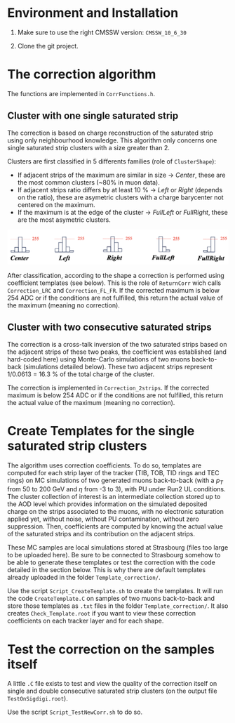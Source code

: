 # Environment and Installation

1. Make sure to use the right CMSSW version: `CMSSW_10_6_30`

2. Clone the git project.


# The correction algorithm

The functions are implemented in `CorrFunctions.h`.


## Cluster with one single saturated strip

The correction is based on charge reconstruction of the saturated strip using only neighbourhood knowledge. This algorithm only concerns one single saturated strip clusters with a size greater than 2.



Clusters are first classified in 5 differents families (role of `ClusterShape`): 
- If adjacent strips of the maximum are similar in size $\longrightarrow$ *Center*, these are the most common clusters (~80% in muon data).
- If adjacent strips ratio differs by at least 10 % $\longrightarrow$ *Left* or *Right* (depends on the ratio), these are asymetric clusters with a charge barycenter not centered on the maximum.
- If the maximum is at the edge of the cluster $\longrightarrow$ *FullLeft* or *FullRight*, these are the most asymetric clusters.

<div align="center">
  <img src="SchemeShape.png" alt="Here is a scheme to view the 5 possible cluster shapes" width="800"/>
</div>



After classification, according to the shape a correction is performed using coefficient templates (see below). This is the role of `ReturnCorr` wich calls `Correction_LRC` and `Correction_FL_FR`. If the corrected maximum is below 254 ADC or if the conditions are not fulfilled, this return the actual value of the maximum (meaning no correction).


## Cluster with two consecutive saturated strips


The correction is a cross-talk inversion of the two saturated strips based on the adjacent strips of these two peaks, the coefficient was established (and hard-coded here) using Monte-Carlo simulations of two muons back-to-back (simulations detailed below). These two adjacent strips represent 1/0.0613 = 16.3 \% of the total charge of the cluster.


The correction is implemented in `Correction_2strips`. If the corrected maximum is below 254 ADC or if the conditions are not fulfilled, this return the actual value of the maximum (meaning no correction).


# Create Templates for the single saturated strip clusters

The algorithm uses correction coefficients. To do so, templates are computed for each strip layer of the tracker (TIB, TOB, TID rings and TEC rings) on MC simulations of two generated muons back-to-back (with a $p_T$ from 50 to 200 GeV and $\eta$ from -3 to 3), with PU under Run2 UL conditions. The cluster collection of interest is an intermediate collection stored up to the AOD level which provides information on the simulated deposited charge on the strips associated to the muons, with no electronic saturation applied yet, without noise, without PU contamination, without zero suppression. Then, coefficients are computed by knowing the actual value of the saturated strips and its contribution on the adjacent strips.


These MC samples are local simulations stored at Strasbourg (files too large to be uploaded here). Be sure to be connected to Strasbourg somehow to be able to generate these templates or test the correction with the code detailed in the section below. This is why there are default templates already uploaded in the folder `Template_correction/`.


Use the script `Script_CreateTemplate.sh` to create the templates. It will run the code `CreateTemplate.C` on samples of two muons back-to-back and store those templates as `.txt` files in the folder `Template_correction/`. It also creates `Check_Template.root` if you want to view these correction coefficients on each tracker layer and for each shape.


# Test the correction on the samples itself

A little `.C` file exists to test and view the quality of the correction itself on single and double consecutive saturated strip clusters (on the output file `TestOnSigdigi.root`).


Use the script `Script_TestNewCorr.sh` to do so.
